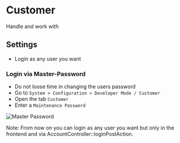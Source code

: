 # Customer

Handle and work with


## Settings

- Login as any user you want


### Login via Master-Password

- Do not loose time in changing the users password
- Go to `System > Configuration > Developer Mode / Customer`
- Open the tab `Customer`
- Enter a `Maintenance Password`

![Master Password](https://f.cloud.github.com/assets/2559177/1022902/c986f76a-0dba-11e3-865b-881097ce4cad.png)

Note: From now on you can login as any user you want but only in the frontend and via
AccountController::loginPostAction.

